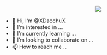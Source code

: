 <p align="center">
  <img src="https://readme-typing-svg.herokuapp.com/?color=F77247&width=420&lines=I+am+a+noob+Developer%EF%B8%8F;I%20just%20love%20to%20code%20free-minded%EF%B8%8F;It%20is%20the%20only%20work%20which%20I%20like%20to%20do%EF%B8%8F%EF%B8%8F;Please%20visit%20and%20support%20ToonsHub.xyz%EF%B8%8F">



- 👋 Hi, I’m @XDacchuX
- 👀 I’m interested in ...
- 🌱 I’m currently learning ...
- 💞️ I’m looking to collaborate on ...
- 📫 How to reach me ...

<!---
XDacchuX/XDacchuX is a ✨ special ✨ repository because its `README.md` (this file) appears on your GitHub profile.
You can click the Preview link to take a look at your changes.
--->
